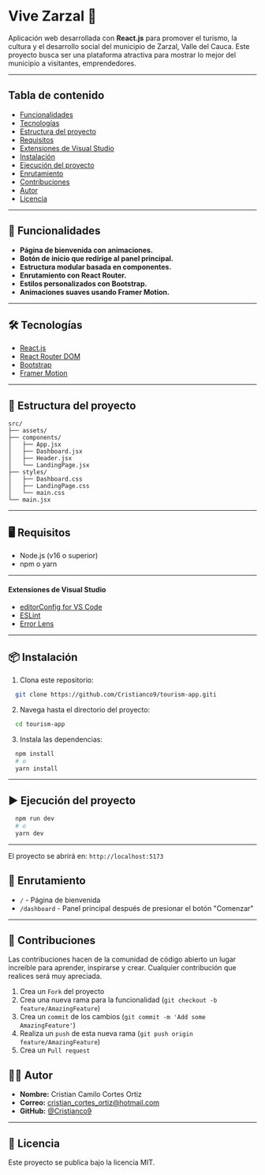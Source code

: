 # Vive Zarzal 🌄

Aplicación web desarrollada con **React.js** para promover el turismo, la cultura
y el desarrollo social del municipio de Zarzal, Valle del Cauca. Este proyecto 
busca ser una plataforma atractiva para mostrar lo mejor del municipio a 
visitantes, emprendedores.

---

## Tabla de contenido

- [Funcionalidades](#funcionalidades)
- [Tecnologías](#tecnologías)
- [Estructura del proyecto](#estructura-del-proyecto)
- [Requisitos](#requisitos)
- [Extensiones de Visual Studio](#extensiones-de-Visual-Studio)
- [Instalación](#instalación)
- [Ejecución del proyecto](#ejecución-del-proyecto)
- [Enrutamiento](#enrutamiento)
- [Contribuciones](#contribuciones)
- [Autor](#autor)
- [Licencia](#licencia)

---

## 🚀 Funcionalidades

- **Página de bienvenida con animaciones.**
- **Botón de inicio que redirige al panel principal.**
- **Estructura modular basada en componentes.**
- **Enrutamiento con React Router.**
- **Estilos personalizados con Bootstrap.**
- **Animaciones suaves usando Framer Motion.**

---

## 🛠 Tecnologías

- [React.js](https://reactjs.org/)
- [React Router DOM](https://reactrouter.com/)
- [Bootstrap](https://getbootstrap.com/)
- [Framer Motion](https://www.framer.com/motion/)

---

## 📁 Estructura del proyecto

```
src/
├── assets/
├── components/
│   ├── App.jsx
│   ├── Dashboard.jsx
│   ├── Header.jsx
│   └── LandingPage.jsx
├── styles/
│   ├── Dashboard.css
│   ├── LandingPage.css
│   └── main.css
└── main.jsx
```

---

## 🖥 Requisitos

- Node.js (v16 o superior)
- npm o yarn

---

#### Extensiones de Visual Studio
- [editorConfig for VS Code](https://marketplace.visualstudio.com/items?itemName=EditorConfig.EditorConfig)
- [ESLint](https://marketplace.visualstudio.com/items?itemName=dbaeumer.vscode-eslint)
- [Error Lens](https://marketplace.visualstudio.com/items?itemName=usernamehw.errorlens)

---

## 📦 Instalación

1. Clona este repositorio:

```bash
  git clone https://github.com/Cristianco9/tourism-app.giti
```

2. Navega hasta el directorio del proyecto:

```bash
  cd tourism-app
```

3. Instala las dependencias:

```bash
  npm install
  # o
  yarn install
```

---

## ▶️ Ejecución del proyecto

```bash
  npm run dev
  # o
  yarn dev
```

---

El proyecto se abrirá en: `http://localhost:5173`

## 🔗 Enrutamiento

- `/` - Página de bienvenida
- `/dashboard` - Panel principal después de presionar el botón "Comenzar"

---

## 🤝 Contribuciones

Las contribuciones hacen de la comunidad de código abierto un lugar increíble para
aprender, inspirarse y crear. Cualquier contribución que realices será muy apreciada.

1. Crea un `Fork` del proyecto
2. Crea una nueva rama para la funcionalidad  (`git checkout -b feature/AmazingFeature`)
3. Crea un `commit` de los cambios (`git commit -m 'Add some AmazingFeature'`)
4. Realiza un `push` de esta nueva rama (`git push origin feature/AmazingFeature`)
5. Crea un `Pull request`

## 🧑‍💻 Autor

- **Nombre:** Cristian Camilo Cortes Ortiz
- **Correo:** cristian_cortes_ortiz@hotmail.com
- **GitHub:** [@Cristianco9](https://github.com/Cristianco9)

---

## 📝 Licencia

Este proyecto se publica bajo la licencia MIT.
